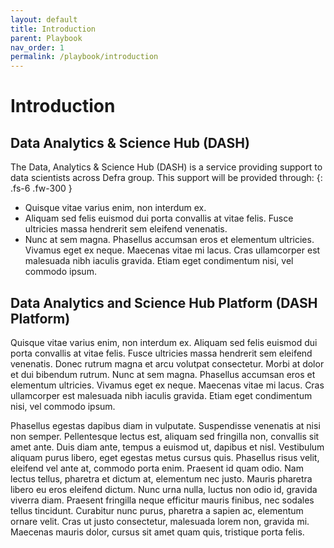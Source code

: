 ```yaml
---
layout: default
title: Introduction
parent: Playbook
nav_order: 1
permalink: /playbook/introduction
---
```


# Introduction

## Data Analytics & Science Hub (DASH)

The Data, Analytics & Science Hub (DASH) is a service providing support to data scientists across Defra group. This support will be provided through:
{: .fs-6 .fw-300 }

- Quisque vitae varius enim, non interdum ex.
- Aliquam sed felis euismod dui porta convallis at vitae felis. Fusce ultricies massa hendrerit sem eleifend venenatis.
- Nunc at sem magna. Phasellus accumsan eros et elementum ultricies. Vivamus eget ex neque. Maecenas vitae mi lacus. Cras ullamcorper est malesuada nibh iaculis gravida. Etiam eget condimentum nisi, vel commodo ipsum.

## Data Analytics and Science Hub Platform (DASH Platform)

Quisque vitae varius enim, non interdum ex. Aliquam sed felis euismod dui porta convallis at vitae felis. Fusce ultricies massa hendrerit sem eleifend venenatis. Donec rutrum magna et arcu volutpat consectetur. Morbi at dolor et dui bibendum rutrum. Nunc at sem magna. Phasellus accumsan eros et elementum ultricies. Vivamus eget ex neque. Maecenas vitae mi lacus. Cras ullamcorper est malesuada nibh iaculis gravida. Etiam eget condimentum nisi, vel commodo ipsum.

Phasellus egestas dapibus diam in vulputate. Suspendisse venenatis at nisi non semper. Pellentesque lectus est, aliquam sed fringilla non, convallis sit amet ante. Duis diam ante, tempus a euismod ut, dapibus et nisl. Vestibulum aliquam purus libero, eget egestas metus cursus quis. Phasellus risus velit, eleifend vel ante at, commodo porta enim. Praesent id quam odio. Nam lectus tellus, pharetra et dictum at, elementum nec justo. Mauris pharetra libero eu eros eleifend dictum. Nunc urna nulla, luctus non odio id, gravida viverra diam. Praesent fringilla neque efficitur mauris finibus, nec sodales tellus tincidunt. Curabitur nunc purus, pharetra a sapien ac, elementum ornare velit. Cras ut justo consectetur, malesuada lorem non, gravida mi. Maecenas mauris dolor, cursus sit amet quam quis, tristique porta felis.